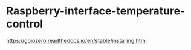 # Raspberry-interface-temperature-control


https://gpiozero.readthedocs.io/en/stable/installing.html
